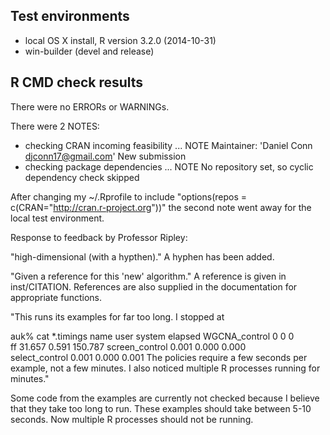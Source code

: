 ## Test environments
* local OS X install, R version 3.2.0 (2014-10-31)
* win-builder (devel and release)

## R CMD check results
There were no ERRORs or WARNINGs. 

There were 2 NOTES:
* checking CRAN incoming feasibility ... NOTE
  Maintainer: 'Daniel Conn <djconn17@gmail.com>'
  New submission
* checking package dependencies ... NOTE
  No repository set, so cyclic dependency check skipped

After changing my ~/.Rprofile to include 
"options(repos = c(CRAN="http://cran.r-project.org"))"
the second note went away for the local test 
environment.

Response to feedback by Professor Ripley:

"high-dimensional (with a hypthen)."
   A hyphen has been added.  
   
"Given a reference for this 'new' algorithm."
    A reference is given in inst/CITATION.
    References are also supplied in the documentation
    for appropriate functions.
  
"This runs its examples for far too long.  I stopped at

auk% cat *.timings
name    user    system  elapsed
WGCNA_control   0       0       0       
ff       31.657   0.591 150.787 
screen_control  0.001   0.000   0.000   
select_control  0.001   0.000   0.001
The policies require a few seconds per example, not a few minutes.  I also 
noticed multiple R processes running for minutes."

Some code from the examples are currently not checked because I 
believe that they take too long to run.
These examples should take between 5-10 seconds.
Now multiple R processes should not be running. 
